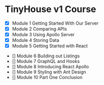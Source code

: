 # TinyHouse v1 Course

- [x] Module 1 Getting Started With Our Server
- [x] Module 2 Comparing APIs
- [x] Module 3 Using Apollo Server
- [x] Module 4 Storing Data
- [x] Module 5 Getting Started with React
- [] Module 6 Building out Listings
- [] Module 7 GraphQL and Hooks
- [] Module 8 Introducing React Apollo
- [] Module 9 Styling with Ant Design
- [] Module 10 Part One Conclusion
